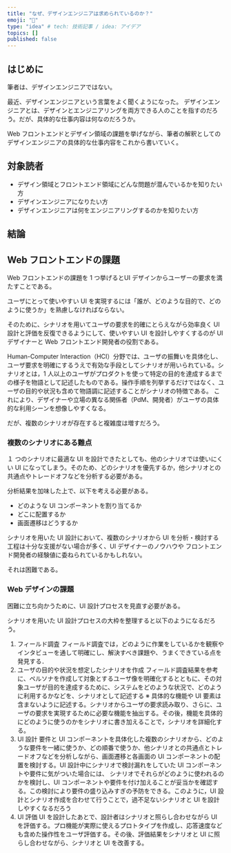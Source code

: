 ```yaml
---
title: "なぜ、デザインエンジニアは求められているのか？"
emoji: "📝"
type: "idea" # tech: 技術記事 / idea: アイデア
topics: []
published: false
---
```

## はじめに
筆者は、デザインエンジニアではない。

最近、デザインエンジニアという言葉をよく聞くようになった。
デザインエンジニアとは、デザインとエンジニアリングを両方できる人のことを指すのだろう。だが、具体的な仕事内容は何なのだろうか。

Web フロントエンドとデザイン領域の課題を挙げながら、筆者の解釈としてのデザインエンジニアの具体的な仕事内容をこれから書いていく。

## 対象読者
- デザイン領域とフロントエンド領域にどんな問題が潜んでいるかを知りたい方
- デザインエンジニアになりたい方
- デザインエンジニアは何をエンジニアリングするのかを知りたい方

## 結論


## Web フロントエンドの課題 
Web フロントエンドの課題を 1 つ挙げるとUI デザインからユーザーの要求を満たすことである。 

ユーザにとって使いやすい UI を実現するには「誰が、どのような目的で、どのように使うか」を熟慮しなければならない。

そのために、シナリオを用いてユーザの要求を的確にとらえながら効率良く UI 設計と評価を反復できるようにして、使いやすい UI を設計しやすくするのが UI デザイナーと Web フロントエンド開発者の役割である。

Human-Computer Interaction（HCI）分野では、ユーザの振舞いを具体化し、ユーザ要求を明確にするうえで有効な手段としてシナリオが用いられている。シナリオとは，1 人以上のユーザがプロダクトを使って特定の目的を達成するまでの様子を物語として記述したものである。操作手順を列挙するだけではなく、ユーザの目的や状況も含めて物語調に記述することがシナリオの特徴である。
これにより、デザイナーや立場の異なる関係者（PdM、開発者）がユーザの具体的な利用シーンを想像しやすくなる。

だが、複数のシナリオが存在すると複雑度は増すだろう。

### 複数のシナリオにある難点
１ つのシナリオに最適な UI を設計できたとしても、他のシナリオでは使いにくい UI になってしまう。そのため、どのシナリオを優先するか，他シナリオとの共通点やトレードオフなどを分析する必要がある。

分析結果を加味した上で、以下を考える必要がある。
- どのような UI コンポーネントを割り当てるか
- どこに配置するか
- 画面遷移はどうするか

シナリオを用いた UI 設計において、複数のシナリオから UI を分析・検討する工程は十分な支援がない場合が多く、UI デザイナーのノウハウや フロントエンド開発者の経験値に委ねられているかもしれない。

それは困難である。

### Web デザインの課題
困難に立ち向かうために、UI 設計プロセスを見直す必要がある。

シナリオを用いた UI 設計プロセスの大枠を整理すると以下のようになるだろう。

1. フィールド調査
フィールド調査では，どのように作業をしているかを観察やインタビューを通して明確にし、解決すべき課題や、うまくできている点を発見する．
2.  ユーザの目的や状況を想定したシナリオを作成
フィールド調査結果を参考に、ペルソナを作成して対象とするユーザ像を明確化するとともに、その対象ユーザが目的を達成するために、システムをどのような状況で、どのように利用するかなどを、シナリオとして記述する
※ 具体的な機能や UI 要素は含まないように記述する。シナリオからユーザの要求読み取り、さらに、ユーザの要求を実現するために必要な機能を抽出する。その後，機能を具体的にどのように使うのかをシナリオに書き加えることで，シナリオを詳細化する。
3. UI 設計
要件と UI コンポーネントを具体化した複数のシナリオから、どのような要件を一緒に使うか、どの順番で使うか、他シナリオとの共通点とトレードオフなどを分析しながら、画面遷移と各画面の UI コンポーネントの配置を検討する。UI 設計中にシナリオで検討漏れをしていた UI コンポーネントや要件に気がついた場合には、 シナリオでそれらがどのように使われるのかを検討し、UI コンポーネントや要件を付け加えることが妥当かを確認する。この検討により要件の盛り込みすぎの予防をできる。このように，UI 設計とシナリオ作成を合わせて行うことで，過不足ないシナリオと UI を設計しやすくなるだろう
4. UI 評価
UI を設計したあとで、設計者はシナリオと照らし合わせながら UI を評価する。プロ機能が実際に使えるプロトタイプを作成し、応答速度など も含めた操作性をユーザ評価する。その後、評価結果をシナリオと UI に照らし合わせながら、シナリオと UI を改善する。
